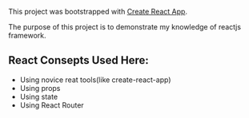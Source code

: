 This project was bootstrapped with [Create React App](https://github.com/facebookincubator/create-react-app).

The purpose of this project is to demonstrate my knowledge of reactjs framework.

## React Consepts Used Here:

- Using novice reat tools(like create-react-app)
- Using props
- Using state
- Using React Router